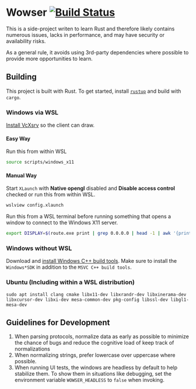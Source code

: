 # Wowser [![Build Status](https://github.com/quittle/wowser/actions/workflows/rust.yml/badge.svg?branch=main)](https://github.com/quittle/wowser/actions/workflows/rust.yml?query=branch%3Amain)

This is a side-project writen to learn Rust and therefore likely contains numerous issues, lacks in performance, and may have security or availability risks.

As a general rule, it avoids using 3rd-party dependencies where possible to provide more opportunities to learn.

## Building

This project is built with Rust. To get started, install [`rustup`](https://rustup.rs) and build with `cargo`.

### Windows via WSL

[Install VcXsrv](https://sourceforge.net/projects/vcxsrv) so the client can draw.

#### Easy Way

Run this from within WSL

```bash
source scripts/windows_x11
```

#### Manual Way

Start `XLaunch` with **Native opengl** disabled and **Disable access control** checked or run this from within WSL.

```bash
wslview config.xlaunch
```

Run this from a WSL terminal before running something that opens a window to connect to the Windows X11 server.

```bash
export DISPLAY=$(route.exe print | grep 0.0.0.0 | head -1 | awk '{print $4}'):0.0
```

### Windows without WSL

Download and [install Windows C++ build tools](https://visualstudio.microsoft.com/downloads/#build-tools-for-visual-studio-2019). Make sure to install the `Windows*SDK` in addition to the `MSVC C++ build tools`.

### Ubuntu (Including within a WSL distribution)

```
sudo apt install clang cmake libx11-dev libxrandr-dev libxinerama-dev libxcursor-dev libxi-dev mesa-common-dev pkg-config libssl-dev libgl1-mesa-dev
```

## Guidelines for Development

1. When parsing protocols, normalize data as early as possible to minimize the chance of bugs and reduce the cognitive load of keep track of normalizations
1. When normalizing strings, prefer lowercase over uppercase where possible.
1. When running UI tests, the windows are headless by default to help stabilize them. To show them in situations like debugging, set the environment variable `WOWSER_HEADLESS` to `false` when invoking.
